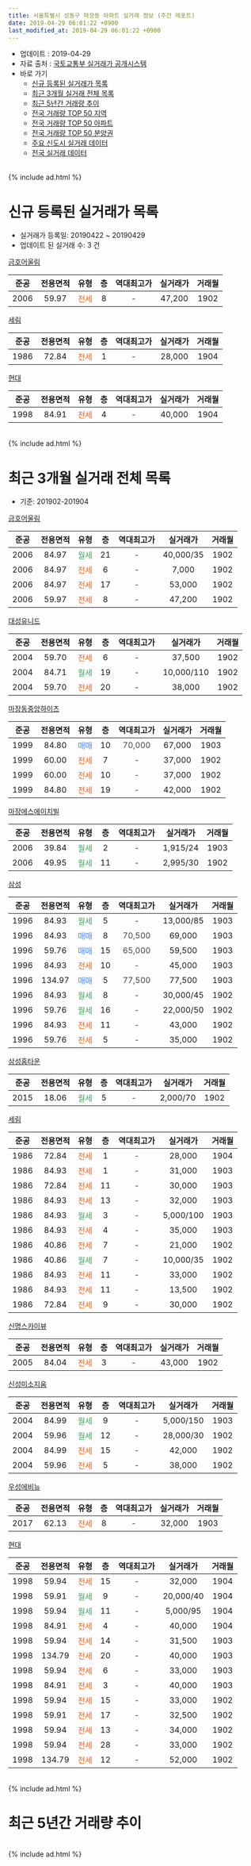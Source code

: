 ```yaml
---
title: 서울특별시 성동구 마장동 아파트 실거래 정보 (주간 레포트)
date: 2019-04-29 06:01:22 +0900
last_modified_at: 2019-04-29 06:01:22 +0900
---
```


* 업데이트 : 2019-04-29
* 자료 출처 : [국토교통부 실거래가 공개시스템](http://rt.molit.go.kr)
* 바로 가기
    * [신규 등록된 실거래가 목록](#신규-등록된-실거래가-목록)
    * [최근 3개월 실거래 전체 목록](#최근-3개월-실거래-전체-목록)
    * [최근 5년간 거래량 추이](#최근-5년간-거래량-추이)
    * [전국 거래량 TOP 50 지역](https://inasie.github.io/apt-trade-info/최근-3개월-전국에서-가장-거래가-많이-발생한-지역)
    * [전국 거래량 TOP 50 아파트](https://inasie.github.io/apt-trade-info/최근-3개월-전국에서-가장-거래가-많이-발생한-아파트)
    * [전국 거래량 TOP 50 분양권](https://inasie.github.io/apt-trade-info/최근-3개월-전국에서-가장-거래가-많이-발생한-분양권)
    * [주요 신도시 실거래 데이터](https://inasie.github.io/apt-trade-info/주요-신도시)
    * [전국 실거래 데이터](https://inasie.github.io/apt-trade-info/전국)
<br>
{% include ad.html %}
<br>

# 신규 등록된 실거래가 목록
* 실거래가 등록일: 20190422 ~ 20190429
* 업데이트 된 실거래 수: 3 건


[금호어울림](https://search.naver.com/search.naver?query=%EC%84%9C%EC%9A%B8%ED%8A%B9%EB%B3%84%EC%8B%9C+%EC%84%B1%EB%8F%99%EA%B5%AC+%EB%A7%88%EC%9E%A5%EB%8F%99+%EA%B8%88%ED%98%B8%EC%96%B4%EC%9A%B8%EB%A6%BC)

|준공|전용면적|유형|층|역대최고가|실거래가|거래월|
|:---:|:---:|:---:|:---:|:---:|:---:|:---:|
|2006|59.97|<span style="color:#ff5a00">전세</span>|8|<span style="color:#444444">-</span>|47,200|1902|

[세림](https://search.naver.com/search.naver?query=%EC%84%9C%EC%9A%B8%ED%8A%B9%EB%B3%84%EC%8B%9C+%EC%84%B1%EB%8F%99%EA%B5%AC+%EB%A7%88%EC%9E%A5%EB%8F%99+%EC%84%B8%EB%A6%BC)

|준공|전용면적|유형|층|역대최고가|실거래가|거래월|
|:---:|:---:|:---:|:---:|:---:|:---:|:---:|
|1986|72.84|<span style="color:#ff5a00">전세</span>|1|<span style="color:#444444">-</span>|28,000|1904|

[현대](https://search.naver.com/search.naver?query=%EC%84%9C%EC%9A%B8%ED%8A%B9%EB%B3%84%EC%8B%9C+%EC%84%B1%EB%8F%99%EA%B5%AC+%EB%A7%88%EC%9E%A5%EB%8F%99+%ED%98%84%EB%8C%80)

|준공|전용면적|유형|층|역대최고가|실거래가|거래월|
|:---:|:---:|:---:|:---:|:---:|:---:|:---:|
|1998|84.91|<span style="color:#ff5a00">전세</span>|4|<span style="color:#444444">-</span>|40,000|1904|


<br>
{% include ad.html %}
<br>

# 최근 3개월 실거래 전체 목록
* 기준: 201902-201904


[금호어울림](https://search.naver.com/search.naver?query=%EC%84%9C%EC%9A%B8%ED%8A%B9%EB%B3%84%EC%8B%9C+%EC%84%B1%EB%8F%99%EA%B5%AC+%EB%A7%88%EC%9E%A5%EB%8F%99+%EA%B8%88%ED%98%B8%EC%96%B4%EC%9A%B8%EB%A6%BC)

|준공|전용면적|유형|층|역대최고가|실거래가|거래월|
|:---:|:---:|:---:|:---:|:---:|:---:|:---:|
|2006|84.97|<span style="color:#34a853">월세</span>|21|<span style="color:#444444">-</span>|40,000/35|1902|
|2006|84.97|<span style="color:#ff5a00">전세</span>|6|<span style="color:#444444">-</span>|7,000|1902|
|2006|84.97|<span style="color:#ff5a00">전세</span>|17|<span style="color:#444444">-</span>|53,000|1902|
|2006|59.97|<span style="color:#ff5a00">전세</span>|8|<span style="color:#444444">-</span>|47,200|1902|

[대성유니드](https://search.naver.com/search.naver?query=%EC%84%9C%EC%9A%B8%ED%8A%B9%EB%B3%84%EC%8B%9C+%EC%84%B1%EB%8F%99%EA%B5%AC+%EB%A7%88%EC%9E%A5%EB%8F%99+%EB%8C%80%EC%84%B1%EC%9C%A0%EB%8B%88%EB%93%9C)

|준공|전용면적|유형|층|역대최고가|실거래가|거래월|
|:---:|:---:|:---:|:---:|:---:|:---:|:---:|
|2004|59.70|<span style="color:#ff5a00">전세</span>|6|<span style="color:#444444">-</span>|37,500|1902|
|2004|84.71|<span style="color:#34a853">월세</span>|19|<span style="color:#444444">-</span>|10,000/110|1902|
|2004|59.70|<span style="color:#ff5a00">전세</span>|20|<span style="color:#444444">-</span>|38,000|1902|

[마장동중앙하이츠](https://search.naver.com/search.naver?query=%EC%84%9C%EC%9A%B8%ED%8A%B9%EB%B3%84%EC%8B%9C+%EC%84%B1%EB%8F%99%EA%B5%AC+%EB%A7%88%EC%9E%A5%EB%8F%99+%EB%A7%88%EC%9E%A5%EB%8F%99%EC%A4%91%EC%95%99%ED%95%98%EC%9D%B4%EC%B8%A0)

|준공|전용면적|유형|층|역대최고가|실거래가|거래월|
|:---:|:---:|:---:|:---:|:---:|:---:|:---:|
|1999|84.80|<span style="color:#4285f3">매매</span>|10|<span style="color:#444444">70,000</span>|67,000|1903|
|1999|60.00|<span style="color:#ff5a00">전세</span>|7|<span style="color:#444444">-</span>|37,000|1902|
|1999|60.00|<span style="color:#ff5a00">전세</span>|10|<span style="color:#444444">-</span>|37,000|1902|
|1999|84.80|<span style="color:#ff5a00">전세</span>|19|<span style="color:#444444">-</span>|42,000|1902|

[마장에스에이치빌](https://search.naver.com/search.naver?query=%EC%84%9C%EC%9A%B8%ED%8A%B9%EB%B3%84%EC%8B%9C+%EC%84%B1%EB%8F%99%EA%B5%AC+%EB%A7%88%EC%9E%A5%EB%8F%99+%EB%A7%88%EC%9E%A5%EC%97%90%EC%8A%A4%EC%97%90%EC%9D%B4%EC%B9%98%EB%B9%8C)

|준공|전용면적|유형|층|역대최고가|실거래가|거래월|
|:---:|:---:|:---:|:---:|:---:|:---:|:---:|
|2006|39.84|<span style="color:#34a853">월세</span>|2|<span style="color:#444444">-</span>|1,915/24|1903|
|2006|49.95|<span style="color:#34a853">월세</span>|11|<span style="color:#444444">-</span>|2,995/30|1902|

[삼성](https://search.naver.com/search.naver?query=%EC%84%9C%EC%9A%B8%ED%8A%B9%EB%B3%84%EC%8B%9C+%EC%84%B1%EB%8F%99%EA%B5%AC+%EB%A7%88%EC%9E%A5%EB%8F%99+%EC%82%BC%EC%84%B1)

|준공|전용면적|유형|층|역대최고가|실거래가|거래월|
|:---:|:---:|:---:|:---:|:---:|:---:|:---:|
|1996|84.93|<span style="color:#34a853">월세</span>|5|<span style="color:#444444">-</span>|13,000/85|1903|
|1996|84.93|<span style="color:#4285f3">매매</span>|8|<span style="color:#444444">70,500</span>|69,000|1903|
|1996|59.76|<span style="color:#4285f3">매매</span>|15|<span style="color:#444444">65,000</span>|59,500|1903|
|1996|84.93|<span style="color:#ff5a00">전세</span>|10|<span style="color:#444444">-</span>|45,000|1903|
|1996|134.97|<span style="color:#4285f3">매매</span>|5|<span style="color:#444444">77,500</span>|77,500|1903|
|1996|84.93|<span style="color:#34a853">월세</span>|8|<span style="color:#444444">-</span>|30,000/45|1902|
|1996|59.76|<span style="color:#34a853">월세</span>|16|<span style="color:#444444">-</span>|22,000/50|1902|
|1996|84.93|<span style="color:#ff5a00">전세</span>|11|<span style="color:#444444">-</span>|43,000|1902|
|1996|59.76|<span style="color:#ff5a00">전세</span>|5|<span style="color:#444444">-</span>|35,000|1902|

[삼성홈타운](https://search.naver.com/search.naver?query=%EC%84%9C%EC%9A%B8%ED%8A%B9%EB%B3%84%EC%8B%9C+%EC%84%B1%EB%8F%99%EA%B5%AC+%EB%A7%88%EC%9E%A5%EB%8F%99+%EC%82%BC%EC%84%B1%ED%99%88%ED%83%80%EC%9A%B4)

|준공|전용면적|유형|층|역대최고가|실거래가|거래월|
|:---:|:---:|:---:|:---:|:---:|:---:|:---:|
|2015|18.06|<span style="color:#34a853">월세</span>|5|<span style="color:#444444">-</span>|2,000/70|1902|

[세림](https://search.naver.com/search.naver?query=%EC%84%9C%EC%9A%B8%ED%8A%B9%EB%B3%84%EC%8B%9C+%EC%84%B1%EB%8F%99%EA%B5%AC+%EB%A7%88%EC%9E%A5%EB%8F%99+%EC%84%B8%EB%A6%BC)

|준공|전용면적|유형|층|역대최고가|실거래가|거래월|
|:---:|:---:|:---:|:---:|:---:|:---:|:---:|
|1986|72.84|<span style="color:#ff5a00">전세</span>|1|<span style="color:#444444">-</span>|28,000|1904|
|1986|84.93|<span style="color:#ff5a00">전세</span>|1|<span style="color:#444444">-</span>|31,000|1903|
|1986|72.84|<span style="color:#ff5a00">전세</span>|11|<span style="color:#444444">-</span>|30,000|1903|
|1986|84.93|<span style="color:#ff5a00">전세</span>|13|<span style="color:#444444">-</span>|32,000|1903|
|1986|84.93|<span style="color:#34a853">월세</span>|3|<span style="color:#444444">-</span>|5,000/100|1903|
|1986|84.93|<span style="color:#ff5a00">전세</span>|4|<span style="color:#444444">-</span>|35,000|1903|
|1986|40.86|<span style="color:#ff5a00">전세</span>|7|<span style="color:#444444">-</span>|21,000|1902|
|1986|40.86|<span style="color:#34a853">월세</span>|7|<span style="color:#444444">-</span>|10,000/35|1902|
|1986|84.93|<span style="color:#ff5a00">전세</span>|11|<span style="color:#444444">-</span>|33,000|1902|
|1986|84.93|<span style="color:#ff5a00">전세</span>|11|<span style="color:#444444">-</span>|13,500|1902|
|1986|72.84|<span style="color:#ff5a00">전세</span>|9|<span style="color:#444444">-</span>|30,000|1902|

[신명스카이뷰](https://search.naver.com/search.naver?query=%EC%84%9C%EC%9A%B8%ED%8A%B9%EB%B3%84%EC%8B%9C+%EC%84%B1%EB%8F%99%EA%B5%AC+%EB%A7%88%EC%9E%A5%EB%8F%99+%EC%8B%A0%EB%AA%85%EC%8A%A4%EC%B9%B4%EC%9D%B4%EB%B7%B0)

|준공|전용면적|유형|층|역대최고가|실거래가|거래월|
|:---:|:---:|:---:|:---:|:---:|:---:|:---:|
|2005|84.04|<span style="color:#ff5a00">전세</span>|3|<span style="color:#444444">-</span>|43,000|1902|

[신성미소지움](https://search.naver.com/search.naver?query=%EC%84%9C%EC%9A%B8%ED%8A%B9%EB%B3%84%EC%8B%9C+%EC%84%B1%EB%8F%99%EA%B5%AC+%EB%A7%88%EC%9E%A5%EB%8F%99+%EC%8B%A0%EC%84%B1%EB%AF%B8%EC%86%8C%EC%A7%80%EC%9B%80)

|준공|전용면적|유형|층|역대최고가|실거래가|거래월|
|:---:|:---:|:---:|:---:|:---:|:---:|:---:|
|2004|84.99|<span style="color:#34a853">월세</span>|9|<span style="color:#444444">-</span>|5,000/150|1903|
|2004|59.96|<span style="color:#34a853">월세</span>|12|<span style="color:#444444">-</span>|28,000/30|1902|
|2004|84.99|<span style="color:#ff5a00">전세</span>|15|<span style="color:#444444">-</span>|42,000|1902|
|2004|59.96|<span style="color:#ff5a00">전세</span>|5|<span style="color:#444444">-</span>|38,000|1902|

[우성에비뉴](https://search.naver.com/search.naver?query=%EC%84%9C%EC%9A%B8%ED%8A%B9%EB%B3%84%EC%8B%9C+%EC%84%B1%EB%8F%99%EA%B5%AC+%EB%A7%88%EC%9E%A5%EB%8F%99+%EC%9A%B0%EC%84%B1%EC%97%90%EB%B9%84%EB%89%B4)

|준공|전용면적|유형|층|역대최고가|실거래가|거래월|
|:---:|:---:|:---:|:---:|:---:|:---:|:---:|
|2017|62.13|<span style="color:#ff5a00">전세</span>|8|<span style="color:#444444">-</span>|32,000|1903|

[현대](https://search.naver.com/search.naver?query=%EC%84%9C%EC%9A%B8%ED%8A%B9%EB%B3%84%EC%8B%9C+%EC%84%B1%EB%8F%99%EA%B5%AC+%EB%A7%88%EC%9E%A5%EB%8F%99+%ED%98%84%EB%8C%80)

|준공|전용면적|유형|층|역대최고가|실거래가|거래월|
|:---:|:---:|:---:|:---:|:---:|:---:|:---:|
|1998|59.94|<span style="color:#ff5a00">전세</span>|15|<span style="color:#444444">-</span>|32,000|1904|
|1998|59.91|<span style="color:#34a853">월세</span>|9|<span style="color:#444444">-</span>|20,000/40|1904|
|1998|59.94|<span style="color:#34a853">월세</span>|11|<span style="color:#444444">-</span>|5,000/95|1904|
|1998|84.91|<span style="color:#ff5a00">전세</span>|4|<span style="color:#444444">-</span>|40,000|1904|
|1998|59.94|<span style="color:#ff5a00">전세</span>|14|<span style="color:#444444">-</span>|31,500|1903|
|1998|134.79|<span style="color:#ff5a00">전세</span>|20|<span style="color:#444444">-</span>|40,000|1903|
|1998|59.94|<span style="color:#ff5a00">전세</span>|6|<span style="color:#444444">-</span>|33,000|1903|
|1998|84.91|<span style="color:#ff5a00">전세</span>|3|<span style="color:#444444">-</span>|40,000|1903|
|1998|59.94|<span style="color:#ff5a00">전세</span>|15|<span style="color:#444444">-</span>|33,000|1902|
|1998|59.91|<span style="color:#ff5a00">전세</span>|17|<span style="color:#444444">-</span>|32,500|1902|
|1998|59.94|<span style="color:#ff5a00">전세</span>|13|<span style="color:#444444">-</span>|34,000|1902|
|1998|59.94|<span style="color:#ff5a00">전세</span>|28|<span style="color:#444444">-</span>|33,000|1902|
|1998|134.79|<span style="color:#ff5a00">전세</span>|12|<span style="color:#444444">-</span>|52,000|1902|


<br>
{% include ad.html %}
<br>

# 최근 5년간 거래량 추이


<div style="width:100%;">
    <canvas id="deal_progress" height="200"></canvas>
</div>

<script>
new Chart(document.getElementById("deal_progress"), {
    type: 'line',
    data: {
        labels: ['201404','201405','201406','201407','201408','201409','201410','201411','201412','201501','201502','201503','201504','201505','201506','201507','201508','201509','201510','201511','201512','201601','201602','201603','201604','201605','201606','201607','201608','201609','201610','201611','201612','201701','201702','201703','201704','201705','201706','201707','201708','201709','201710','201711','201712','201801','201802','201803','201804','201805','201806','201807','201808','201809','201810','201811','201812','201901','201902','201903','201904'],
        datasets: [{
            label: '매매',
            pointRadius: 1,
            data: [24, 12, 23, 21, 23, 21, 22, 20, 16, 14, 42, 48, 76, 24, 36, 35, 22, 21, 36, 18, 14, 12, 21, 18, 36, 21, 26, 35, 27, 21, 34, 20, 13, 8, 22, 24, 14, 29, 20, 28, 17, 13, 18, 23, 14, 29, 26, 23, 7, 11, 15, 19, 22, 12, 9, 5, 5, 3, 0, 4, 0],
            borderColor: "rgba(255, 201, 14, 1)",
            backgroundColor: "rgba(255, 201, 14, 0.5)",
            fill: false,
            lineTension: 0
        },{
            label: '전월세',
            pointRadius: 1,
            data: [36, 29, 28, 31, 27, 42, 39, 30, 65, 48, 28, 38, 31, 30, 33, 25, 25, 19, 22, 24, 30, 21, 32, 40, 31, 31, 21, 21, 23, 23, 24, 31, 69, 39, 39, 30, 25, 34, 31, 34, 36, 23, 28, 23, 33, 38, 29, 46, 32, 33, 23, 27, 26, 37, 40, 23, 48, 45, 30, 14, 5],
            borderColor: "rgba(0, 141, 185, 1)",
            backgroundColor: "rgba(0, 141, 185, 0.5)",
            fill: false,
            lineTension: 0
        }
        ]
    },
    options: {
        responsive: true,
        title: {
            display: false
        },
        tooltips: {
            mode: 'index',
            intersect: false
        },
        hover: {
            mode: 'nearest',
            intersect: true
        },
        scales: {
            xAxes: [{
                display: true,
                scaleLabel: {
                    display: true,
                    labelString: '년/월'
                }
            }],
            yAxes: [{
                display: true,
                ticks: {
                    suggestedMin: 0,
                },
                scaleLabel: {
                    display: true,
                    labelString: '실거래 수'
                }
            }]
        }
    }
});

</script>


<br>
{% include ad.html %}
<br>


